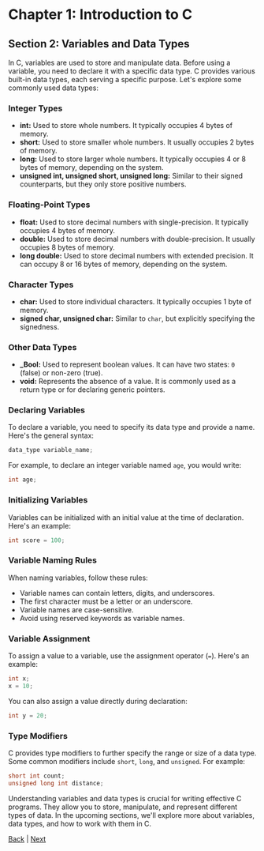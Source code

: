 # Chapter 1: Introduction to C

## Section 2: Variables and Data Types

In C, variables are used to store and manipulate data. Before using a variable, you need to declare it with a specific data type. C provides various built-in data types, each serving a specific purpose. Let's explore some commonly used data types:

### Integer Types

- **int:** Used to store whole numbers. It typically occupies 4 bytes of memory.
- **short:** Used to store smaller whole numbers. It usually occupies 2 bytes of memory.
- **long:** Used to store larger whole numbers. It typically occupies 4 or 8 bytes of memory, depending on the system.
- **unsigned int, unsigned short, unsigned long:** Similar to their signed counterparts, but they only store positive numbers.

### Floating-Point Types

- **float:** Used to store decimal numbers with single-precision. It typically occupies 4 bytes of memory.
- **double:** Used to store decimal numbers with double-precision. It usually occupies 8 bytes of memory.
- **long double:** Used to store decimal numbers with extended precision. It can occupy 8 or 16 bytes of memory, depending on the system.

### Character Types

- **char:** Used to store individual characters. It typically occupies 1 byte of memory.
- **signed char, unsigned char:** Similar to `char`, but explicitly specifying the signedness.

### Other Data Types

- **_Bool:** Used to represent boolean values. It can have two states: `0` (false) or non-zero (true).
- **void:** Represents the absence of a value. It is commonly used as a return type or for declaring generic pointers.

### Declaring Variables

To declare a variable, you need to specify its data type and provide a name. Here's the general syntax:

```c
data_type variable_name;
```

For example, to declare an integer variable named `age`, you would write:

```c
int age;
```

### Initializing Variables

Variables can be initialized with an initial value at the time of declaration. Here's an example:

```c
int score = 100;
```

### Variable Naming Rules

When naming variables, follow these rules:

- Variable names can contain letters, digits, and underscores.
- The first character must be a letter or an underscore.
- Variable names are case-sensitive.
- Avoid using reserved keywords as variable names.

### Variable Assignment

To assign a value to a variable, use the assignment operator (`=`). Here's an example:

```c
int x;
x = 10;
```

You can also assign a value directly during declaration:

```c
int y = 20;
```

### Type Modifiers

C provides type modifiers to further specify the range or size of a data type. Some common modifiers include `short`, `long`, and `unsigned`. For example:

```c
short int count;
unsigned long int distance;
```

Understanding variables and data types is crucial for writing effective C programs. They allow you to store, manipulate, and represent different types of data. In the upcoming sections, we'll explore more about variables, data types, and how to work with them in C.

[Back](../sec1/index.md) |
[Next](../sec3/index.md)